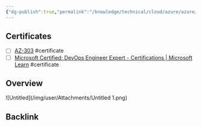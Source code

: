 ```yaml
---
{"dg-publish":true,"permalink":"/knowledge/technical/cloud/azure/azure/","dgPassFrontmatter":true}
---
```


## Certificates
- [ ] [AZ-303](https://learn.microsoft.com/en-us/certifications/exams/az-303) #certificate
- [ ] [Microsoft Certified: DevOps Engineer Expert - Certifications | Microsoft Learn](https://learn.microsoft.com/en-us/certifications/devops-engineer/) #certificate
## Overview
![Untitled](/img/user/Attachments/Untitled 1.png)
## Backlink



